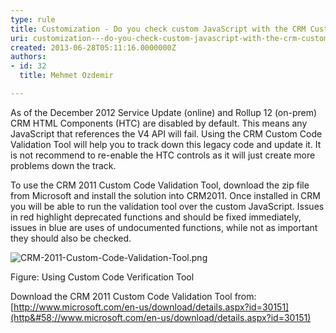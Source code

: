 ```yaml
---
type: rule
title: Customization - Do you check custom JavaScript with the CRM Custom Code Validation Tool?
uri: customization---do-you-check-custom-javascript-with-the-crm-custom-code-validation-tool
created: 2013-06-28T05:11:16.0000000Z
authors:
- id: 32
  title: Mehmet Ozdemir

---
```


 ​As of the December 2012 Service Update (online) and Rollup 12 (on-prem) CRM HTML Components (HTC) are disabled by default. This means any JavaScript that references the V4 API will fail. Using the CRM Custom Code Validation Tool will help you to track down this legacy code and update it. It is not recommend to  re-enable the HTC controls as it will just create more problems down the track. 
​

To use the CRM 2011 Custom Code Validation Tool, download the zip file from Microsoft and install the solution into CRM2011. Once installed in CRM you will be able to run the validation tool over the custom JavaScript. Issues in red highlight deprecated functions and should be fixed immediately, issues in blue are uses of undocumented functions, while not as important they should also be checked.

![CRM-2011-Custom-Code-Validation-Tool.png](/PublishingImages/CRM-2011-Custom-Code-Validation-Tool.png)

Figure: Using Custom Code Verification Tool

Download the CRM 2011 Custom Code Validation Tool from: [http://www.microsoft.com/en-us/download/details.aspx?id=30151](http&#58;//www.microsoft.com/en-us/download/details.aspx?id=30151)



